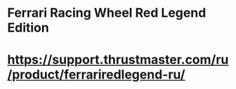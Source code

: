 # Ferrari Racing Wheel Red Legend Edition
# https://support.thrustmaster.com/ru/product/ferrariredlegend-ru/